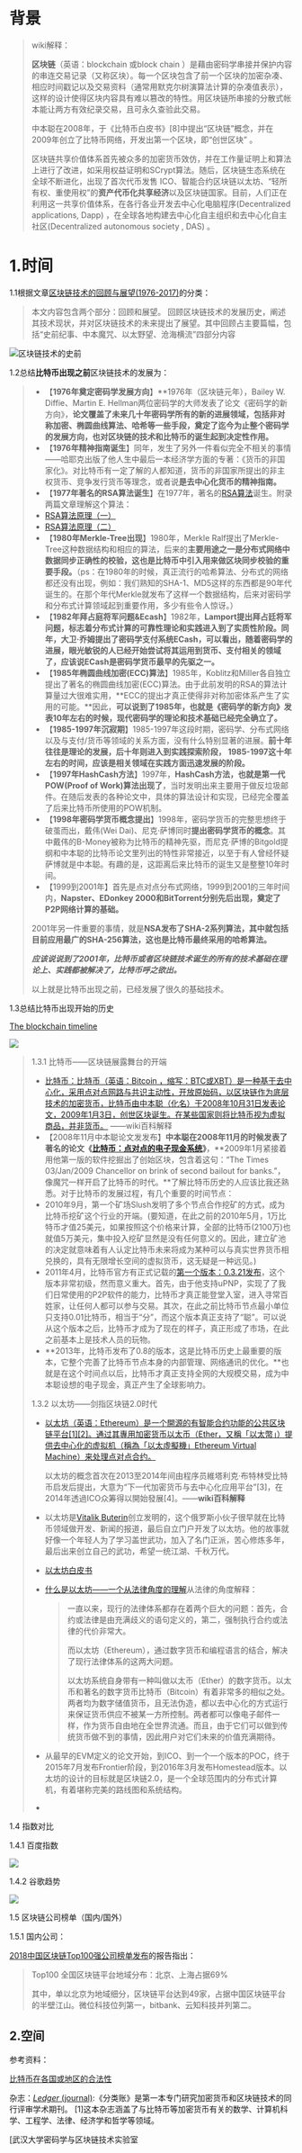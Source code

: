 # 背景

> wiki解释：
>
> **区块链**（英语：blockchain 或block chain ）是藉由密码学串接并保护内容的串连交易记录（又称区块）。每一个区块包含了前一个区块的加密杂凑、相应时间戳记以及交易资料（通常用默克尔树演算法计算的杂凑值表示），这样的设计使得区块内容具有难以篡改的特性。用区块链所串接的分散式帐本能让两方有效纪录交易，且可永久查验此交易。
>
> 中本聪在2008年，于《比特币白皮书》[8]中提出“区块链”概念，并在2009年创立了比特币网络，开发出第一个区块，即“创世区块” 。
>
> 区块链共享价值体系首先被众多的加密货币效仿，并在工作量证明上和算法上进行了改进，如采用权益证明和SCrypt算法。随后，区块链生态系统在全球不断进化，出现了首次代币发售 ICO、智能合约区块链以太坊、“轻所有权、重使用权”的**资产代币化共享经济**以及区块链国家。目前，人们正在利用这一共享价值体系，在各行各业开发去中心化电脑程序(Decentralized applications, Dapp) ，在全球各地构建去中心化自主组织和去中心化自主社区(Decentralized autonomous society , DAS) 。

# 1.时间

1.1根据文章[区块链技术的回顾与展望(1976-2017)](http://www.datayuan.cn/article/14103.htm)的分类：

> 本文内容包含两个部分：回顾和展望。
> 回顾区块链技术的发展历史，阐述其技术现状，并对区块链技术的未来提出了展望。其中回顾占主要篇幅，包括“史前纪事、中本魔咒、以太野望、沧海横流”四部分内容

![区块链技术的史前](http://ww1.sinaimg.cn/large/d3984606ly1fye7fmhlqzj20o10daqc1.jpg)

1.2总结**比特币出现之前**区块链技术的发展为：

> - 【**1976年奠定密码学发展方向**】**1976年（区块链元年），Bailey W. Diffie、Martin E. Hellman两位密码学的大师发表了论文《密码学的新方向》，**论文覆盖了未来几十年密码学所有的新的进展领域，包括非对称加密、椭圆曲线算法、哈希等一些手段，奠定了迄今为止整个密码学的发展方向，也对区块链的技术和比特币的诞生起到决定性作用。**
> - 【**1976年精神指南诞生**】同年，发生了另外一件看似完全不相关的事情——哈耶克出版了他人生中最后一本经济学方面的专著：《货币的非国家化》。对比特币有一定了解的人都知道，货币的非国家所提出的非主权货币、竞争发行货币等理念，或者说**是去中心化货币的精神指南。**
> - 【**1977年著名的RSA算法诞生**】在1977年，著名的[RSA算法](https://zh.wikipedia.org/zh-hans/RSA%E5%8A%A0%E5%AF%86%E6%BC%94%E7%AE%97%E6%B3%95)诞生。附录两篇文章理解这个算法：
> - [RSA算法原理（一）](http://www.ruanyifeng.com/blog/2013/06/rsa_algorithm_part_one.html)
> - [RSA算法原理（二）](http://www.ruanyifeng.com/blog/2013/07/rsa_algorithm_part_two.html)
> - 【**1980年Merkle-Tree出现**】1980年，Merkle Ralf提出了Merkle-Tree这种数据结构和相应的算法，后来的**主要用途之一是分布式网络中数据同步正确性的校验，这也是比特币中引入用来做区块同步校验的重要手段。**（ps：在1980年的时候，真正流行的哈希算法、分布式的网络都还没有出现，例如：我们熟知的SHA-1、MD5这样的东西都是90年代诞生的。在那个年代Merkle就发布了这样一个数据结构，后来对密码学和分布式计算领域起到重要作用，多少有些令人惊讶。）
> - 【**1982年拜占庭将军问题&Ecash**】1982年，**Lamport提出拜占廷将军问题，标志着分布式计算的可靠性理论和实践进入到了实质性阶段。**同年，大卫·乔姆提出了密码学支付系统ECash，可以看出，随着密码学的进展，眼光敏锐的人已经开始尝试将其运用到货币、支付相关的领域了，应该说**ECash是密码学货币最早的先驱之一。**
> - 【**1985年椭圆曲线加密(ECC)算法**】1985年，Koblitz和Miller各自独立提出了著名的椭圆曲线加密(ECC)算法。由于此前发明的RSA的算法计算量过大很难实用，**ECC的提出才真正使得非对称加密体系产生了实用的可能。**因此，**可以说到了1985年，也就是《密码学的新方向》发表10年左右的时候，现代密码学的理论和技术基础已经完全确立了。**
> - 【**1985-1997年沉寂期**】1985-1997年这段时期，密码学、分布式网络以及与支付/货币等领域的关系方面，没有什么特别显著的进展。**前十年往往是理论的发展，后十年则进入到实践探索阶段， 1985-1997这十年左右的时间，应该是相关领域在实践方面迅速发展的阶段。**
> - 【**1997年HashCash方法**】1997年，**HashCash方法，也就是第一代POW(Proof of Work)算法出现了**，当时发明出来主要用于做反垃圾邮件。在随后发表的各种论文中，具体的算法设计和实现，已经完全覆盖了后来比特币所使用的POW机制。
> - 【**1998年密码学货币概念提出**】1998年，密码学货币的完整思想终于破茧而出，戴伟(Wei Dai)、尼克·萨博同时**提出密码学货币的概念**。其中戴伟的B-Money被称为比特币的精神先驱，而尼克·萨博的Bitgold提纲和中本聪的比特币论文里列出的特性非常接近，以至于有人曾经怀疑萨博就是中本聪。有趣的是，这距离后来比特币的诞生又是整整10年时间。
> - 【1999到2001年】首先是点对点分布式网络，1999到2001的三年时间内，**Napster、EDonkey 2000和BitTorrent分别先后出现，奠定了P2P网络计算的基础。**
>
> 2001年另一件重要的事情，就是**NSA发布了SHA-2系列算法，其中就包括目前应用最广的SHA-256算法，这也是比特币最终采用的哈希算法。**
>
> ***应该说说到了2001年，比特币或者区块链技术诞生的所有的技术基础在理论上、实践都被解决了，比特币呼之欲出。***
>
> 以上就是比特币出现之前，已经发展了很久的基础技术。

1.3总结比特币出现开始的历史

[The blockchain timeline](https://www.grantthornton.global/globalassets/1.-member-firms/global/insights/blockchain-hub/blockchain-timeline_final.pdf)

![](http://ww1.sinaimg.cn/large/d3984606gy1fz1pc72rxej20tw0crta9.jpg)

> 1.3.1  比特币——区块链展露舞台的开端
>
> - [比特币：比特币（英语：Bitcoin ，缩写：BTC或XBT）是一种基于去中心化，采用点对点网路与共识主动性，开放原始码，以区块链作为底层技术的加密货币，比特币由中本聪（化名）于2008年10月31日发表论文，2009年1月3日，创世区块诞生。在某些国家则将比特币视为虚拟商品，并非货币。](https://zh.wikipedia.org/wiki/%E6%AF%94%E7%89%B9%E5%B8%81) ——wiki百科解释
> - 【2008年11月中本聪论文发发布】**中本聪在2008年11月的时候发表了著名的论文《[比特币：点对点的电子现金系统](https://bitcoin.org/bitcoin.pdf)》**，**2009年1月紧接着用他第一版的软件挖掘出了创始区块，包含着这句：“The Times 03/Jan/2009 Chancellor on brink of second bailout for banks.”，像魔咒一样开启了比特币的时代。**了解比特币历史的人应该比我还熟悉。对于比特币的发展过程，有几个重要的时间节点：
> - 2010年9月，第一个矿场Slush发明了多个节点合作挖矿的方式，成为比特币挖矿这个行业的开端。(要知道，在此之前的2010年5月，1万比特币才值25美元，如果按照这个价格来计算，全部的比特币(2100万)也就值5万美元，集中投入挖矿显然是没有任何意义的。因此，建立矿池的决定就意味着有人认定比特币未来将成为某种可以与真实世界货币相兑换的，具有无限增长空间的虚拟货币，这无疑是一种远见。)
> - 2011年4月，比特币官方有正式记载的[第一个版本：0.3.21发布](https://bitcoin.org/en/version-history)，这个版本非常初级，然而意义重大。首先，由于他支持uPNP，实现了了我们日常使用的P2P软件的能力，比特币才真正能登堂入室，进入寻常百姓家，让任何人都可以参与交易。其次，在此之前比特币节点最小单位只支持0.01比特币，相当于“分”，而这个版本真正支持了“聪”。可以说从这个版本之后，比特币才成为了现在的样子，真正形成了市场，在此之前基本上是技术人员的玩物。
> - **2013年，比特币发布了0.8的版本，这是比特币历史上最重要的版本，它整个完善了比特币节点本身的内部管理、网络通讯的优化。**也就是在这个时间点以后，比特币才真正支持全网的大规模交易，成为中本聪设想的电子现金，真正产生了全球影响力。
>
> 1.3.2  以太坊——剑指区块链2.0时代
>
> - [以太坊（英语：Ethereum）是一个開源的有智能合约功能的公共区块链平台[1][2]。通过其專用加密货币以太币（Ether，又稱「以太幣」）提供去中心化的虚拟机（稱為「以太虛擬機」Ethereum Virtual Machine）来处理点对点合约。](https://zh.wikipedia.org/wiki/%E4%BB%A5%E5%A4%AA%E5%9D%8A)
>
>   以太坊的概念首次在2013至2014年间由程序员維塔利克·布特林受比特币启发后提出，大意为“下一代加密货币与去中心化应用平台”[3]，在2014年透過ICO众筹得以開始發展[4]。——**wiki百科解释**
>
> - 以太坊是[Vitalik Buterin](https://en.wikipedia.org/wiki/Vitalik_Buterin)创立发明的，这个俄罗斯小伙子很早就在比特币领域做开发、新闻的报道，最后自立门户开发了以太坊。他的故事就好像一个年轻人为了学习盖世武功，加入了名门正派，苦心修炼多年，最后出来创立自己的武功，希望一统江湖、千秋万代。
>
> - [以太坊白皮书](https://github.com/ethereum/wiki/wiki/%5B%E4%B8%AD%E6%96%87%5D-%E4%BB%A5%E5%A4%AA%E5%9D%8A%E7%99%BD%E7%9A%AE%E4%B9%A6)
>
> - [什么是以太坊——一个从法律角度的理解](https://zhuanlan.zhihu.com/p/20633823)从法律的角度解释：
>
>   > 一直以来，现行的法律体系都存在着两个巨大的问题：首先，合约或法律是由充满歧义的语句定义的，第二，强制执行合约或法律的代价非常大。
>   >
>   > 而以太坊（Ethereum），通过数字货币和编程语言的结合，解决了现行法律体系的这两大问题。
>   >
>   > 以太坊系统自身带有一种叫做以太币（Ether）的数字货币。以太币和著名的数字货币比特币（Bitcoin）有着非常多的相似之处。两者均为数字储值货币，且无法伪造，都以去中心化的方式运行来保证货币供应不被某一方所控制。两者都可以像电子邮件一样，作为货币自由地在全世界流通。而且，由于它们可以做到传统货币做不到的事情，因此用户对它们未来的价值充满期待。
>
> - 从最早的EVM定义的论文开始，到ICO、到一个一个版本的POC，终于2015年7月发布Frontier阶段，到2016年3月发布Homestead版本。以太坊的设计的目标就是区块链2.0，是一个全球范围内的分布式计算机，有着堪称完美的路线图和系统结构。
>
> - 
>
>   

1.4 指数对比

1.4.1 百度指数

![](http://ww1.sinaimg.cn/large/d3984606gy1fz1pwdwb6gj221m0v0jwk.jpg)

1.4.2 谷歌趋势

![](http://ww1.sinaimg.cn/large/d3984606gy1fz1q03ca29j21y210mjwn.jpg)

1.5 区块链公司榜单（国内/国外）

1.5.1 国内公司：

[2018中国区块链Top100强公司榜单发布](https://t.cj.sina.com.cn/articles/view/6429279892/17f370694001004z6x)的报告指出：

> Top100 全国区块链平台地域分布：北京、上海占据69%
>
> 其中，单以北京为地域细分，区块链平台达到49家，占据中国区块链平台的半壁江山。微位科技位列第一，bitbank、云知科技并列第二。

## 2.空间





参考资料：

[比特币在各国或地区的合法性](https://zh.wikipedia.org/wiki/%E6%AF%94%E7%89%B9%E5%B8%81%E5%9C%A8%E5%90%84%E5%9B%BD%E6%88%96%E5%9C%B0%E5%8C%BA%E7%9A%84%E5%90%88%E6%B3%95%E6%80%A7)

杂志：[*Ledger* (journal)](https://ledgerjournal.org/ojs/index.php/ledger/issue/archive):《分类账》是第一本专门研究加密货币和区块链技术的同行评审学术期刊。 [1]这本杂志涵盖了与比特币等加密货币有关的数学、计算机科学、工程学、法律、经济学和哲学等领域。

[武汉大学密码学与区块链技术实验室
